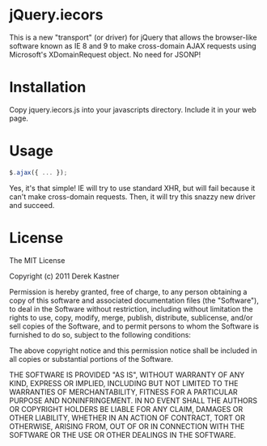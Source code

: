 # jQuery.iecors

This is a new "transport" (or driver) for jQuery that allows the browser-like software known as IE 8 and 9 to make cross-domain AJAX requests using Microsoft's XDomainRequest object. No need for JSONP!

# Installation

Copy jquery.iecors.js into your javascripts directory. Include it in your web page.

# Usage

```javascript
$.ajax({ ... });
```

Yes, it's that simple! IE will try to use standard XHR, but will fail because it can't make cross-domain requests. Then, it will try this snazzy new driver and succeed.

# License

The MIT License

Copyright (c) 2011 Derek Kastner

Permission is hereby granted, free of charge, to any person obtaining a copy
of this software and associated documentation files (the "Software"), to deal
in the Software without restriction, including without limitation the rights
to use, copy, modify, merge, publish, distribute, sublicense, and/or sell
copies of the Software, and to permit persons to whom the Software is
furnished to do so, subject to the following conditions:

The above copyright notice and this permission notice shall be included in
all copies or substantial portions of the Software.

THE SOFTWARE IS PROVIDED "AS IS", WITHOUT WARRANTY OF ANY KIND, EXPRESS OR
IMPLIED, INCLUDING BUT NOT LIMITED TO THE WARRANTIES OF MERCHANTABILITY,
FITNESS FOR A PARTICULAR PURPOSE AND NONINFRINGEMENT. IN NO EVENT SHALL THE
AUTHORS OR COPYRIGHT HOLDERS BE LIABLE FOR ANY CLAIM, DAMAGES OR OTHER
LIABILITY, WHETHER IN AN ACTION OF CONTRACT, TORT OR OTHERWISE, ARISING FROM,
OUT OF OR IN CONNECTION WITH THE SOFTWARE OR THE USE OR OTHER DEALINGS IN
THE SOFTWARE.
